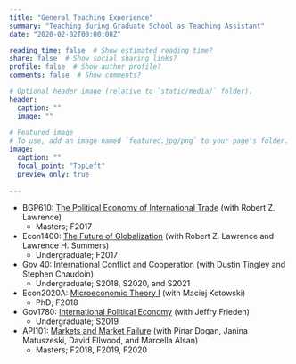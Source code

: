 ```yaml
---
title: "General Teaching Experience"
summary: "Teaching during Graduate School as Teaching Assistant"
date: "2020-02-02T00:00:00Z"

reading_time: false  # Show estimated reading time?
share: false  # Show social sharing links?
profile: false  # Show author profile?
comments: false  # Show comments?

# Optional header image (relative to `static/media/` folder).
header:
  caption: ""
  image: ""
  
# Featured image
# To use, add an image named `featured.jpg/png` to your page's folder. 
image:
  caption: ""
  focal_point: "TopLeft"
  preview_only: true
  
---
```


- BGP610: [The Political Economy of International Trade](https://www.hks.harvard.edu/courses/political-economy-trade) (with Robert Z. Lawrence) 
   - Masters; F2017
- Econ1400: [The Future of Globalization](https://www.hks.harvard.edu/courses/political-economy-globalization) (with Robert Z. Lawrence and Lawrence H. Summers) 
   - Undergraduate; F2017
- Gov 40: International Conflict and Cooperation (with Dustin Tingley and Stephen Chaudoin) 
   - Undergraduate; S2018, S2020, and S2021
- Econ2020A: [Microeconomic Theory I](https://www.hks.harvard.edu/courses/microeconomic-theory-i) (with Maciej Kotowski)
   - PhD; F2018
- Gov1780: [International Political Economy](https://scholar.harvard.edu/jfrieden/classes/gov-1780-international-political-economy) (with Jeffry Frieden)
   - Undergraduate; S2019
- API101: [Markets and Market Failure](https://www.hks.harvard.edu/courses/resources-incentives-and-choices-i-markets-and-market-failures) (with Pinar Dogan, Janina Matuszeski, David Ellwood, and Marcella Alsan) 
   - Masters; F2018, F2019, F2020 
